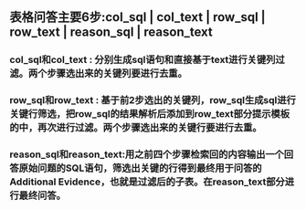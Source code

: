 ## 表格问答主要6步:col_sql | col_text | row_sql | row_text | reason_sql | reason_text
### col_sql和col_text : 分别生成sql语句和直接基于text进行关键列过滤。两个步骤选出来的关键列要进行去重。
### row_sql和row_text : 基于前2步选出的关键列，row_sql生成sql进行关键行筛选，把row_sql的结果解析后添加到row_text部分提示模板的<initial response>中，再次进行过滤。两个步骤选出来的关键行要进行去重。
### reason_sql和reason_text:用之前四个步骤检索回的内容输出一个回答原始问题的SQL语句，筛选出关键的行得到最终用于问答的Additional Evidence，也就是过滤后的子表。在reason_text部分进行最终问答。
